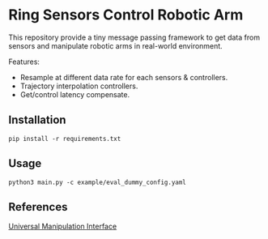 # Ring Sensors Control Robotic Arm

This repository provide a tiny message passing framework to get data from sensors and manipulate robotic arms in real-world environment.

Features:
- Resample at different data rate for each sensors & controllers.
- Trajectory interpolation controllers.
- Get/control latency compensate.


## Installation

```
pip install -r requirements.txt
```


## Usage

```
python3 main.py -c example/eval_dummy_config.yaml
```


## References

[Universal Manipulation Interface](https://github.com/real-stanford/universal_manipulation_interface)